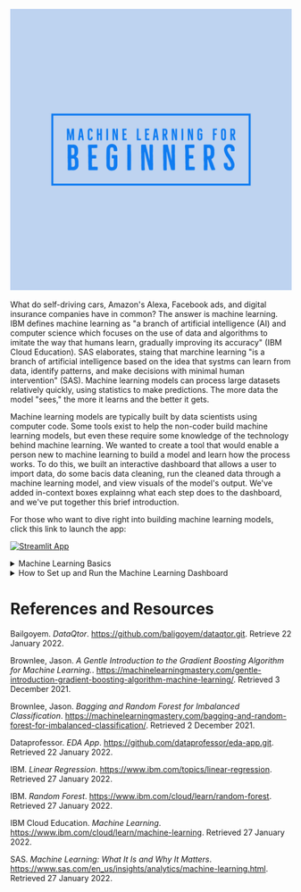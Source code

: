 ![Machine Learning for Beginners Logo](https://github.com/pdellis85/MLFB/blob/main/Machine%20Learning%20for%20Beginners-logos.jpeg)

What do self-driving cars, Amazon's Alexa, Facebook ads, and digital insurance companies have in common?  The answer is machine learning.  IBM defines machine learning as "a branch of artificial intelligence (AI) and computer science which focuses on the use of data and algorithms to imitate the way that humans learn, gradually improving its accuracy" (IBM Cloud Education).  SAS elaborates, staing that marchine learning "is a branch of artificial intelligence based on the idea that systms can learn from data, identify patterns, and make decisions with minimal human intervention" (SAS).  Machine learning models can process large datasets relatively quickly, using statistics to make predictions.  The more data the model "sees," the more it learns and the better it gets.

Machine learning models are typically built by data scientists using computer code.  Some tools exist to help the non-coder build machine learning models, but even these require some knowledge of the technology behind machine learning.  We wanted to create a tool that would enable a person new to machine learning to build a model and learn how the process works.  To do this, we built an interactive dashboard that allows a user to import data, do some bacis data cleaning, run the cleaned data through a machine learning model, and view visuals of the model's output.  We've added in-context boxes explainng what each step does to the dashboard, and we've put together this brief introduction.

For those who want to dive right into building machine learning models, click this link to launch the app:

[![Streamlit App](https://static.streamlit.io/badges/streamlit_badge_black_white.svg)](https://share.streamlit.io/pdellis85/mlfb/main/Code/Sample_code/app.py)

<details>
  
<summary>Machine Learning Basics</summary>

The Machine Learning for Beginners dashboard has four models available for selection.  
  
The first model is a simple linear regression model.  Linear regression is a model that looks for a linear relationship between variables.  In the simplest form of the model, two variables are used.  The dependent variable is the variable that the model will predict.  The predicted values of the dependent variable are dependent on the behavior of the other variable, the indepdendent variable.  

The Decision Tree is a supervised learning method. A decision tree model predicts target values by using the features of a dataset to make decisions.  For classification problems, 
  
The Random Forest Classifier is a meta estimator that creates several decision trees from sub-sets of data and averages the results of each to make predictions.  Since the model uses multiple decision trees (classifiers), Random Forest is an ensemble learning method.  Each decision tree in the ensemble makes its own predictions and the results are compiled, with the most common result being identified.  The decision trees are not correlated with each other.  
  
The Gradient Boosting Classifier is an additive model that combines other models together to create one model that performs better than its parts.

</details>

<details>
  
<summary>How to Set up and Run the Machine Learning Dashboard</summary>
  
1. Create a new conda environment on your computer by running the following command in the Anaconda Powershell:
```
conda create -n mlfb python=3.7.9
```
2. Once the new environment has been created, activate the environment by running the following command in the Anaconda Powershell:
```
conda activate mlfb
```
3.  Run the following command to download the requirements.txt file:  
```
wget https://raw.githubusercontent.com/pdellis85/MLFB/main/Code/Sample_code/requirements.txt
```
4.  Enter the following command to install all of the libraries and dependencies you'll need to run the dashboard:
```
pip install -r requirements.txt
```
5.  Download the contents of this repository from https://github.com/pdellis85/MLFB/archive/refs/heads/main.zip.  Unzip the file and move the MLFB file somewhere on your computer (like your desktop).  You can also clone this repository using the command prompt or [Git Hub Dekstop](https://desktop.github.com/).
  
6.  Use the cd command to change directories.  You'll need to navigate to the directory where you put the MLFB file in step 5.
  
7.  Launch the app with the following command:
```
streamlit run app.py  
```  
</details>

# References and Resources

Bailgoyem.  *DataQtor*.  https://github.com/baligoyem/dataqtor.git.  Retrieve 22 January 2022.

Brownlee, Jason. *A Gentle Introduction to the Gradient Boosting Algorithm for Machine Learning.*. https://machinelearningmastery.com/gentle-introduction-gradient-boosting-algorithm-machine-learning/. Retrieved 3 December 2021.

Brownlee, Jason. *Bagging and Random Forest for Imbalanced Classification*. https://machinelearningmastery.com/bagging-and-random-forest-for-imbalanced-classification/. Retrieved 2 December 2021.

Dataprofessor.  *EDA App*.  https://github.com/dataprofessor/eda-app.git.  Retrieved 22 January 2022.

IBM.  *Linear Regression*. https://www.ibm.com/topics/linear-regression.  Retrieved 27 January 2022.

IBM.  *Random Forest*.  https://www.ibm.com/cloud/learn/random-forest.  Retrieved 27 January 2022.

IBM Cloud Education. *Machine Learning*. https://www.ibm.com/cloud/learn/machine-learning.  Retrieved 27 January 2022.

SAS. *Machine Learning: What It Is and Why It Matters*.  https://www.sas.com/en_us/insights/analytics/machine-learning.html.  Retrieved 27 January 2022.


